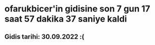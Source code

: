 # ofarukbicer'in gidisine son 7 gun 17 saat 57 dakika 37 saniye kaldi

## Gidis tarihi: 30.09.2022 :(